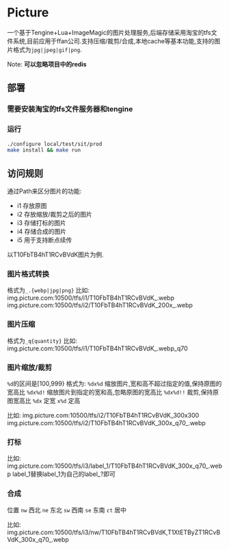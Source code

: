 # Picture

一个基于Tengine+Lua+ImageMagic的图片处理服务,后端存储采用淘宝的tfs文件系统,目前应用于ffan公司.支持压缩/裁剪/合成,本地cache等基本功能,支持的图片格式为`jpg|jpeg|gif|png`.

Note: **可以忽略项目中的redis**

## 部署

### 需要安装淘宝的tfs文件服务器和tengine

### 运行

```bash
./configure local/test/sit/prod
make install && make run
```

## 访问规则

通过Path来区分图片的功能:  
* i1 存放原图  
* i2 存放缩放/裁剪之后的图片  
* i3 存储打标的图片  
* i4 存储合成的图片  
* i5 用于支持断点续传  

以T10FbTB4hT1RCvBVdK图片为例.

### 图片格式转换

格式为`_.{webp|jpg|png}`
比如: 
img.picture.com:10500/tfs/i1/T10FbTB4hT1RCvBVdK_.webp
img.picture.com:10500/tfs/i2/T10FbTB4hT1RCvBVdK_200x_.webp

### 图片压缩

格式为`_q{quantity}`
比如: 
img.picture.com:10500/tfs/i1/T10FbTB4hT1RCvBVdK_.webp_q70

### 图片缩放/裁剪

`%d`的区间是[100,999}
格式为:
`%dx%d` 缩放图片,宽和高不超过指定的值,保持原图的宽高比
`%dx%d!` 缩放图片到指定的宽和高,忽略原图的宽高比
`%dx%d!!` 裁剪,保持原图宽高比
`%dx` 定宽
`x%d` 定高

比如: 
img.picture.com:10500/tfs/i2/T10FbTB4hT1RCvBVdK_300x300
img.picture.com:10500/tfs/i2/T10FbTB4hT1RCvBVdK_300x_q70_.webp

### 打标

比如:
img.picture.com:10500/tfs/i3/label_1/T10FbTB4hT1RCvBVdK_300x_q70_.webp
label_1替换label_1为自己的label_?即可

### 合成

位置
`nw` 西北
`ne` 东北
`sw` 西南
`se` 东南
`ct` 居中

比如:
img.picture.com:10500/tfs/i3/nw/T10FbTB4hT1RCvBVdK,T1XtETByZT1RCvBVdK_300x_q70_.webp